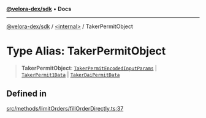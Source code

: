 [**@velora-dex/sdk**](../../README.md) • **Docs**

***

[@velora-dex/sdk](../../globals.md) / [\<internal\>](../README.md) / TakerPermitObject

# Type Alias: TakerPermitObject

> **TakerPermitObject**: [`TakerPermitEncodedInputParams`](TakerPermitEncodedInputParams.md) \| [`TakerPermit1Data`](TakerPermit1Data.md) \| [`TakerDaiPermitData`](TakerDaiPermitData.md)

## Defined in

[src/methods/limitOrders/fillOrderDirectly.ts:37](https://github.com/paraswap/paraswap-sdk/blob/master/src/methods/limitOrders/fillOrderDirectly.ts#L37)

